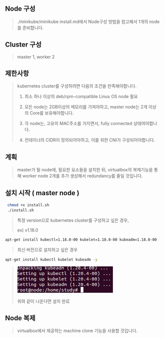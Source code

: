 

## Node 구성
>
> ./minikube/minikube install.md에서 Node구성 방법을 참고해서 1개의 node를 준비합니다.
>
## Cluster 구성
>
> master 1, worker 2
>
## 제한사항
>
> kubernetes cluster를 구성하려면 다음의 조건을 만족해야합니다.
> 
> 1. 최소 하나 이상의 deb/rpm-compatible Linux OS node 필요
>
> 2. 모든 node는 2GB이상의 메모리를 가져야하고, master node는 2개 이상의 Core를 보유해야합니다.
>
> 3. 각 node는, 고유의 MAC주소를 가지면서, fully connected 상태여야합니다.
> 
> 4. 컨테이너의 CIDR이 정의되어야하고, 이를 위한 CNI가 구성되어야합니다.
> 
## 계획
>
> master가 될 node에, 필요한 요소들을 설치한 뒤, virtualbox의 복제기능을 통해 worker node 2개를 추가 생성해서 redundancy를 줄일 것입니다.
>

## 설치 시작 ( master node )
>
``` bash
 chmod +x install.sh
 ./install.sh
```

> 특정 version으로 kubernetes cluster를 구성하고 싶은 경우,
>
> ex) v1.18.0
``` bash
apt-get install kubectl=1.18.0-00 kubelet=1.18.0-00 kubeadm=1.18.0-00 -y
```
> 최신 버전으로 설치하고 싶은 경우
``` bash
apt-get install kubectl kubelet kubeadm -y
```
> <img src="/images/kubeadm/1.JPG">
> 
> 위와 같이 나온다면 설치 완료
> 
## Node 복제
> virtualbox에서 제공하는 machine clone 기능을 사용할 것입니다.
>  
> 

